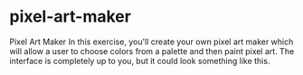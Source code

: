 # pixel-art-maker
Pixel Art Maker In this exercise, you'll create your own pixel art maker which will allow a user to choose colors from a palette and then paint pixel art. The interface is completely up to you, but it could look something like this.
